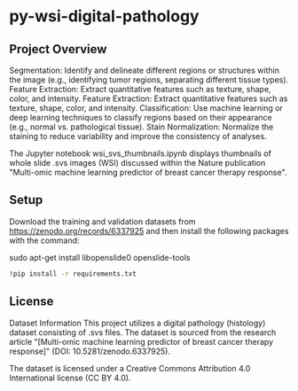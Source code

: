 # py-wsi-digital-pathology

## Project Overview

Segmentation: Identify and delineate different regions or structures within the image (e.g., identifying tumor regions, separating different tissue types).  Feature Extraction: Extract quantitative features such as texture, shape, color, and intensity.  Feature Extraction: Extract quantitative features such as texture, shape, color, and intensity.  Classification: Use machine learning or deep learning techniques to classify regions based on their appearance (e.g., normal vs. pathological tissue).  Stain Normalization: Normalize the staining to reduce variability and improve the consistency of analyses.

The Jupyter notebook wsi_svs_thumbnails.ipynb displays thumbnails of whole slide .svs images (WSI) discussed within the Nature publication "Multi-omic machine learning predictor of breast cancer therapy response".

## Setup

Download the training and validation datasets from https://zenodo.org/records/6337925 and then install the following packages with the command: 

sudo apt-get install libopenslide0 openslide-tools

```bash
!pip install -r requirements.txt
```

## License

Dataset Information
This project utilizes a digital pathology (histology) dataset consisting of .svs files. The dataset is sourced from the research article "[Multi-omic machine learning predictor of breast cancer therapy response]" (DOI: 10.5281/zenodo.6337925).

The dataset is licensed under a Creative Commons Attribution 4.0 International license (CC BY 4.0).